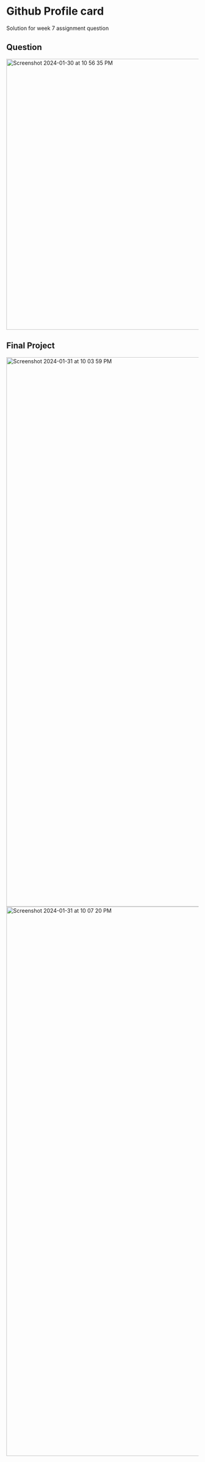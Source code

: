 # Github Profile card

Solution for week 7 assignment question 
 
## Question

<img width="710" alt="Screenshot 2024-01-30 at 10 56 35 PM" src="https://github.com/himanshu221/Cohort.0-100XDev/assets/44173885/615f45eb-0a00-4e62-8eea-fcc4db8931ee">


## Final Project

<img width="1440" alt="Screenshot 2024-01-31 at 10 03 59 PM" src="https://github.com/himanshu221/Cohort.0-100XDev/assets/44173885/9d443ded-fe1d-4701-a933-4dd5ba5a7500">

<img width="1440" alt="Screenshot 2024-01-31 at 10 07 20 PM" src="https://github.com/himanshu221/Cohort.0-100XDev/assets/44173885/77f56a8d-61d3-4d79-a3ef-eb4ff0166d47">

